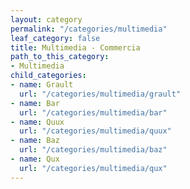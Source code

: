 ```yaml
---
layout: category
permalink: "/categories/multimedia"
leaf_category: false
title: Multimedia - Commercia
path_to_this_category:
- Multimedia
child_categories:
- name: Grault
  url: "/categories/multimedia/grault"
- name: Bar
  url: "/categories/multimedia/bar"
- name: Quux
  url: "/categories/multimedia/quux"
- name: Baz
  url: "/categories/multimedia/baz"
- name: Qux
  url: "/categories/multimedia/qux"
---
```

